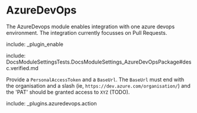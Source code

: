 # AzureDevOps

The AzureDevops module enables integration with one azure devops environment. The integration currently focusses on Pull Requests.

include: _plugin_enable

include: DocsModuleSettingsTests.DocsModuleSettings_AzureDevOpsPackage#desc.verified.md

Provide a `PersonalAccessToken` and a `BaseUrl`. The `BaseUrl` must end with the organisation and a slash (ie, `https://dev.azure.com/organisation/`) and the 'PAT' should be granted access to `XYZ` (TODO).

include: _plugins.azuredevops.action
